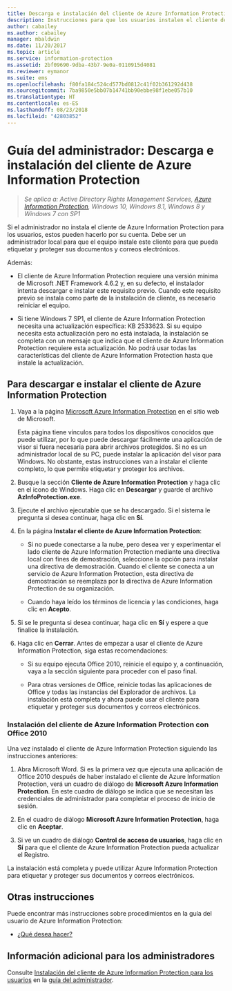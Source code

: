 ```yaml
---
title: Descarga e instalación del cliente de Azure Information Protection
description: Instrucciones para que los usuarios instalen el cliente de Azure Information Protection para Windows de forma que puedan clasificar y proteger sus documentos y correos electrónicos.
author: cabailey
ms.author: cabailey
manager: mbaldwin
ms.date: 11/20/2017
ms.topic: article
ms.service: information-protection
ms.assetid: 2bf09690-9dba-43b7-9e0a-0110915d4081
ms.reviewer: eymanor
ms.suite: ems
ms.openlocfilehash: f80fa184c524cd577bd0812c41f02b361292d438
ms.sourcegitcommit: 7ba9850e5bb07b14741bb90ebbe98f1ebe057b10
ms.translationtype: HT
ms.contentlocale: es-ES
ms.lasthandoff: 08/23/2018
ms.locfileid: "42803852"
---
```

# <a name="user-guide-download-and-install-the-azure-information-protection-client"></a>Guía del administrador: Descarga e instalación del cliente de Azure Information Protection

>*Se aplica a: Active Directory Rights Management Services, [Azure Information Protection](https://azure.microsoft.com/pricing/details/information-protection), Windows 10, Windows 8.1, Windows 8 y Windows 7 con SP1*

Si el administrador no instala el cliente de Azure Information Protection para los usuarios, estos pueden hacerlo por su cuenta. Debe ser un administrador local para que el equipo instale este cliente para que pueda etiquetar y proteger sus documentos y correos electrónicos.

Además:

- El cliente de Azure Information Protection requiere una versión mínima de Microsoft .NET Framework 4.6.2 y, en su defecto, el instalador intenta descargar e instalar este requisito previo. Cuando este requisito previo se instala como parte de la instalación de cliente, es necesario reiniciar el equipo.

- Si tiene Windows 7 SP1, el cliente de Azure Information Protection necesita una actualización específica: KB 2533623. Si su equipo necesita esta actualización pero no está instalada, la instalación se completa con un mensaje que indica que el cliente de Azure Information Protection requiere esta actualización. No podrá usar todas las características del cliente de Azure Information Protection hasta que instale la actualización. 

## <a name="to-download-and-install-the-azure-information-protection-client"></a>Para descargar e instalar el cliente de Azure Information Protection    

1.  Vaya a la página [Microsoft Azure Information Protection](https://go.microsoft.com/fwlink/?LinkId=303970) en el sitio web de Microsoft.

    Esta página tiene vínculos para todos los dispositivos conocidos que puede utilizar, por lo que puede descargar fácilmente una aplicación de visor si fuera necesaria para abrir archivos protegidos. Si no es un administrador local de su PC, puede instalar la aplicación del visor para Windows. No obstante, estas instrucciones van a instalar el cliente completo, lo que permite etiquetar y proteger los archivos. 

2. Busque la sección **Cliente de Azure Information Protection** y haga clic en el icono de Windows. Haga clic en **Descargar** y guarde el archivo **AzInfoProtection.exe**.     

3. Ejecute el archivo ejecutable que se ha descargado. Si el sistema le pregunta si desea continuar, haga clic en **Sí**.    

4. En la página **Instalar el cliente de Azure Information Protection**:     
    - Si no puede conectarse a la nube, pero desea ver y experimentar el lado cliente de Azure Information Protection mediante una directiva local con fines de demostración, seleccione la opción para instalar una directiva de demostración. Cuando el cliente se conecta a un servicio de Azure Information Protection, esta directiva de demostración se reemplaza por la directiva de Azure Information Protection de su organización.    

    - Cuando haya leído los términos de licencia y las condiciones, haga clic en **Acepto**.    

5. Si se le pregunta si desea continuar, haga clic en **Sí** y espere a que finalice la instalación.    

6. Haga clic en **Cerrar**. Antes de empezar a usar el cliente de Azure Information Protection, siga estas recomendaciones:    

    - Si su equipo ejecuta Office 2010, reinicie el equipo y, a continuación, vaya a la sección siguiente para proceder con el paso final.    
        
    - Para otras versiones de Office, reinicie todas las aplicaciones de Office y todas las instancias del Explorador de archivos. La instalación está completa y ahora puede usar el cliente para etiquetar y proteger sus documentos y correos electrónicos.    

### <a name="installing-the-azure-information-protection-client-with-office-2010"></a>Instalación del cliente de Azure Information Protection con Office 2010    
Una vez instalado el cliente de Azure Information Protection siguiendo las instrucciones anteriores:    

1. Abra Microsoft Word. Si es la primera vez que ejecuta una aplicación de Office 2010 después de haber instalado el cliente de Azure Information Protection, verá un cuadro de diálogo de **Microsoft Azure Information Protection**. En este cuadro de diálogo se indica que se necesitan las credenciales de administrador para completar el proceso de inicio de sesión.

2. En el cuadro de diálogo **Microsoft Azure Information Protection**, haga clic en **Aceptar**.

3. Si ve un cuadro de diálogo **Control de acceso de usuarios**, haga clic en **Sí** para que el cliente de Azure Information Protection pueda actualizar el Registro.

La instalación está completa y puede utilizar Azure Information Protection para etiquetar y proteger sus documentos y correos electrónicos.

## <a name="other-instructions"></a>Otras instrucciones    
Puede encontrar más instrucciones sobre procedimientos en la guía del usuario de Azure Information Protection:

- [¿Qué desea hacer?](client-user-guide.md#what-do-you-want-to-do)

## <a name="additional-information-for-administrators"></a>Información adicional para los administradores    
Consulte [Instalación del cliente de Azure Information Protection para los usuarios](client-admin-guide-install.md) en la [guía del administrador](client-admin-guide.md).
 
  
